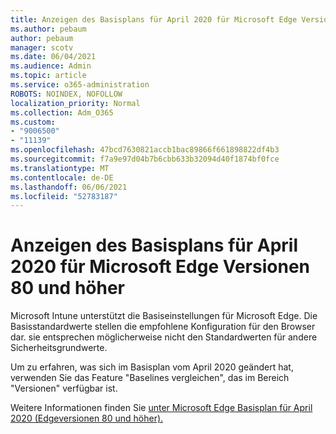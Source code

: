```yaml
---
title: Anzeigen des Basisplans für April 2020 für Microsoft Edge Versionen 80 und höher
ms.author: pebaum
author: pebaum
manager: scotv
ms.date: 06/04/2021
ms.audience: Admin
ms.topic: article
ms.service: o365-administration
ROBOTS: NOINDEX, NOFOLLOW
localization_priority: Normal
ms.collection: Adm_O365
ms.custom:
- "9006500"
- "11139"
ms.openlocfilehash: 47bcd7630821accb1bac89866f661898822df4b3
ms.sourcegitcommit: f7a9e97d04b7b6cbb633b32094d40f1874bf0fce
ms.translationtype: MT
ms.contentlocale: de-DE
ms.lasthandoff: 06/06/2021
ms.locfileid: "52783187"
---
```

# <a name="view-the-april-2020-baseline-for-microsoft-edge-versions-80-and-later"></a>Anzeigen des Basisplans für April 2020 für Microsoft Edge Versionen 80 und höher

Microsoft Intune unterstützt die Basiseinstellungen für Microsoft Edge. Die Basisstandardwerte stellen die empfohlene Konfiguration für den Browser dar. sie entsprechen möglicherweise nicht den Standardwerten für andere Sicherheitsgrundwerte.

Um zu erfahren, was sich im Basisplan vom April 2020 geändert hat, verwenden Sie das Feature "Baselines vergleichen", das im Bereich "Versionen" verfügbar ist.

Weitere Informationen finden Sie [unter Microsoft Edge Basisplan für April 2020 (Edgeversionen 80 und höher).](/mem/intune/protect/security-baseline-settings-edge?pivots=edge-april-2020)
